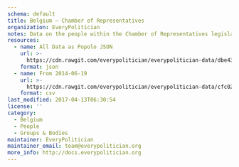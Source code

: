 ```yaml
---
schema: default
title: Belgium — Chamber of Representatives
organization: EveryPolitician
notes: Data on the people within the Chamber of Representatives legislature of Belgium.
resources:
  - name: All Data as Popolo JSON
    url: >-
      https://cdn.rawgit.com/everypolitician/everypolitician-data/dbe43a3d17729fc1e9e6c4f96815fa1b17332979/data/Belgium/Representatives/ep-popolo-v1.0.json
    format: json
  - name: From 2014-06-19
    url: >-
      https://cdn.rawgit.com/everypolitician/everypolitician-data/cfc02b4805c362a5185529aaee981ff9ac0941c4/data/Belgium/Representatives/term-54.csv
    format: csv
last_modified: 2017-04-13T06:30:54
license: ''
category:
  - Belgium
  - People
  - Groups & Bodies
maintainer: EveryPolitician
maintainer_email: team@everypolitician.org
more_info: http://docs.everypolitician.org
---
```

